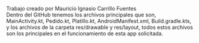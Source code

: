 Trabajo creado por Mauricio Ignasio Carrillo Fuentes <br>
Dentro del GitHub tenemos los archivos principales que son, MainActivity.kt, Pedido.kt, Platillo.kt, AndroidManifest.xml, Build.gradle.kts, y los archivos de la carpeta res/drawable y res/layout, todos estos archivos son los principales en el funcionamiento de esta app solicitada.
